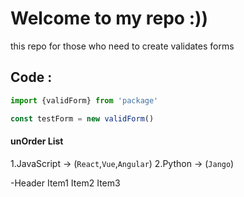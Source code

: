 # Welcome to my repo :))
<p>this repo for those who need to create validates forms </p>

## Code :
```javascript
import {validForm} from 'package'

const testForm = new validForm()
```

#### unOrder List 
1.JavaScript -> (`React`,`Vue`,`Angular`)
2.Python -> (`Jango`)

-Header 
    Item1
    Item2
    Item3